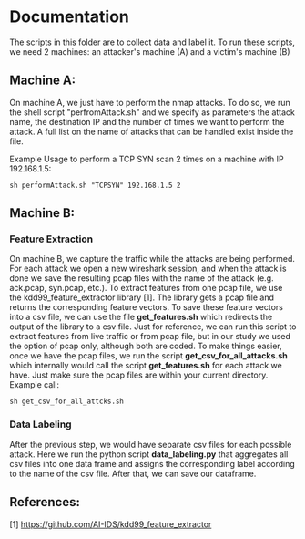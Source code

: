 # Documentation
The scripts in this folder are to collect data and label it.
To run these scripts, we need 2 machines: an attacker's machine (A) and a victim's machine (B)

## Machine A:
On machine A, we just have to perform the nmap attacks. To do so, we run the shell script "perfromAttack.sh" and we specify as parameters the attack name, the destination IP and the number of times we want to perform the attack.
A full list on the name of attacks that can be handled exist inside the file.

Example Usage to perform a TCP SYN scan 2 times on a machine with IP 192.168.1.5:

```sh performAttack.sh "TCPSYN" 192.168.1.5 2```

## Machine B:

### Feature Extraction
On machine B, we capture the traffic while the attacks are being performed. For each attack we open a new wireshark session, and when the attack is done we save the resulting pcap files with the name of the attack (e.g. ack.pcap, syn.pcap, etc.).
To extract features from one pcap file, we use the kdd99_feature_extractor library [1]. The library gets a pcap file and returns the corresponding feature vectors. To save these feature vectors into a csv file, we can use the file **get_features.sh** which redirects the output of the library to a csv file.
Just for reference, we can run this script to extract features from live traffic or from pcap file, but in our study we used the option of pcap only, although both are coded.
To make things easier, once we have the pcap files, we run the script **get_csv_for_all_attacks.sh** which internally would call the script **get_features.sh** for each attack we have.
Just make sure the pcap files are within your current directory.
Example call:

```sh get_csv_for_all_attcks.sh```

### Data Labeling
After the previous step, we would have separate csv files for each possible attack. Here we run the python script **data_labeling.py** that aggregates all csv files into one data frame and assigns the corresponding label according to the name of the csv file.
After that, we can save our dataframe.

## References:
[1] https://github.com/AI-IDS/kdd99_feature_extractor
